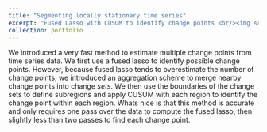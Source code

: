 ```yaml
---
title: "Segmenting locally stationary time series"
excerpt: "Fused Lasso with CUSUM to identify change points <br/><img src='/images/fcp/region3.png'>"
collection: portfolio
---
```



We introduced a very fast method to estimate multiple change points from time series data. We first use a fused lasso to identify possible change points. However, because fused lasso tends to overestimate the number of change points, we introduced an aggregation scheme to merge nearby change points into change _sets_. We then use the boundaries of the change sets to define subregions and apply CUSUM with each region to identify the change point within each region. Whats nice is that this method is accurate and only requires one pass over the data to compute the fused lasso, then slightly less than two passes to find each change point.